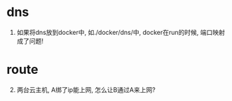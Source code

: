 # dns
1. 如果将dns放到docker中, 如./docker/dns/中, docker在run的时候, 端口映射成了问题!  

# route
2. 两台云主机, A绑了ip能上网, 怎么让B通过A来上网?  
